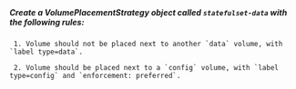 </br>

##### Create a VolumePlacementStrategy object called `statefulset-data` with the following rules:


     1. Volume should not be placed next to another `data` volume, with `label type=data`.
     
     2. Volume should be placed next to a `config` volume, with `label type=config` and `enforcement: preferred`.
     
